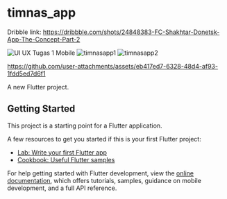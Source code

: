 # timnas_app
Dribble link: https://dribbble.com/shots/24848383-FC-Shakhtar-Donetsk-App-The-Concept-Part-2

![UI UX Tugas 1 Mobile](https://github.com/user-attachments/assets/268f835c-1244-431b-9a24-6ed3a479e4fa)
![timnasapp1](https://github.com/user-attachments/assets/9d64f987-b0fd-43c4-8b71-484a9980a423)
![timnasapp2](https://github.com/user-attachments/assets/67f90b56-eb56-4945-b403-84598d10713c)



https://github.com/user-attachments/assets/eb417ed7-6328-48d4-af93-1fdd5ed7d6f1




A new Flutter project.

## Getting Started

This project is a starting point for a Flutter application.

A few resources to get you started if this is your first Flutter project:

- [Lab: Write your first Flutter app](https://docs.flutter.dev/get-started/codelab)
- [Cookbook: Useful Flutter samples](https://docs.flutter.dev/cookbook)

For help getting started with Flutter development, view the
[online documentation](https://docs.flutter.dev/), which offers tutorials,
samples, guidance on mobile development, and a full API reference.
